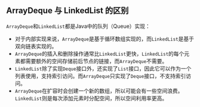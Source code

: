 ## ArrayDeque 与 LinkedList 的区别

`ArrayDeque`和`LinkedList`都是Java中的队列（Queue）实现：

- 对于内部实现来说，`ArrayDeque`是基于循环数组实现的，而`LinkedList`是基于双向链表实现的。
- `ArrayDeque`的插入和删除操作通常比`LinkedList`更快，`LinkedList`的每个元素都需要额外的空间存储前后节点的链接，而`ArrayDeque`不需要。
- `LinkedList`除了实现`Deque`接口外，还实现了`List`接口，因此它可以作为一个列表使用，支持索引访问。而`ArrayDeque`只实现了`Deque`接口，不支持索引访问。
- `ArrayDeque`在扩容时会创建一个新的数组，所以可能会有一些空间浪费。`LinkedList`则是每次添加元素时分配空间，所以空间利用率更高。
